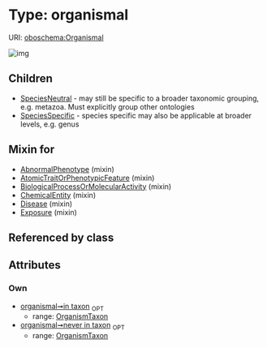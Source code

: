 
# Type: organismal




URI: [oboschema:Organismal](http://purl.obolibrary.org/oboschema/Organismal)


![img](http://yuml.me/diagram/nofunky;dir:TB/class/[SpeciesSpecific],[SpeciesNeutral],[OrganismTaxon]<never%20in%20taxon%200..1-++[Organismal],[OrganismTaxon]<in%20taxon%200..1-++[Organismal],[Exposure]uses%20-.->[Organismal],[Disease]uses%20-.->[Organismal],[ChemicalEntity]uses%20-.->[Organismal],[BiologicalProcessOrMolecularActivity]uses%20-.->[Organismal],[AtomicTraitOrPhenotypicFeature]uses%20-.->[Organismal],[AbnormalPhenotype]uses%20-.->[Organismal],[Organismal]^-[SpeciesSpecific],[Organismal]^-[SpeciesNeutral],[OrganismTaxon],[Exposure],[Disease],[ChemicalEntity],[BiologicalProcessOrMolecularActivity],[AtomicTraitOrPhenotypicFeature],[AbnormalPhenotype])

## Children

 * [SpeciesNeutral](SpeciesNeutral.md) - may still be specific to a broader taxonomic grouping, e.g. metazoa. Must explicitly group other ontologies
 * [SpeciesSpecific](SpeciesSpecific.md) - species specific may also be applicable at broader levels, e.g. genus

## Mixin for

 * [AbnormalPhenotype](AbnormalPhenotype.md) (mixin) 
 * [AtomicTraitOrPhenotypicFeature](AtomicTraitOrPhenotypicFeature.md) (mixin) 
 * [BiologicalProcessOrMolecularActivity](BiologicalProcessOrMolecularActivity.md) (mixin) 
 * [ChemicalEntity](ChemicalEntity.md) (mixin) 
 * [Disease](Disease.md) (mixin) 
 * [Exposure](Exposure.md) (mixin) 

## Referenced by class


## Attributes


### Own

 * [organismal➞in taxon](organismal_in_taxon.md)  <sub>OPT</sub>
    * range: [OrganismTaxon](OrganismTaxon.md)
 * [organismal➞never in taxon](organismal_never_in_taxon.md)  <sub>OPT</sub>
    * range: [OrganismTaxon](OrganismTaxon.md)
